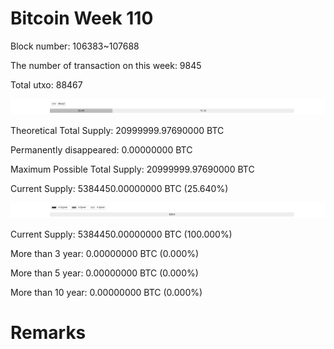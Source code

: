 # Bitcoin Week 110

Block number: 106383~107688

The number of transaction on this week: 9845

Total utxo: 88467

![](../images/mined_week110.png)

Theoretical Total Supply: 20999999.97690000 BTC

Permanently disappeared: 0.00000000 BTC

Maximum Possible Total Supply: 20999999.97690000 BTC

Current Supply: 5384450.00000000 BTC (25.640%)

![](../images/year_week110.png)


Current Supply: 5384450.00000000 BTC (100.000%)

More than 3 year: 0.00000000 BTC (0.000%)

More than 5 year: 0.00000000 BTC (0.000%)

More than 10 year: 0.00000000 BTC (0.000%)

# Remarks

